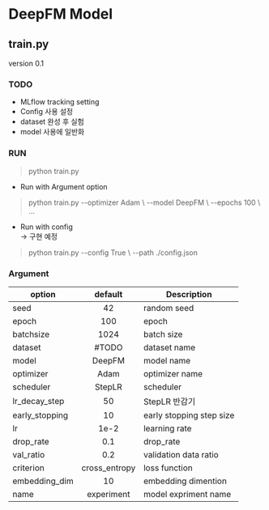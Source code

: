# DeepFM Model

## train.py
version 0.1

### TODO
- MLflow tracking setting
- Config 사용 설정
- dataset 완성 후 실험
- model 사용에 일반화

### RUN
> python train.py  

- Run with Argument option
> python train.py --optimizer Adam \\
                  --model DeepFM \\
                  --epochs 100 \\
                  ...
- Run with config  
-> 구현 예정
> python train.py --config True \\ 
                  --path ./config.json

### Argument

|option| default | Description
|------|:------:|------|
|seed|42| random seed|
|epoch|100| epoch|
|batchsize|1024| batch size|
|dataset|#TODO | dataset name|
|model|DeepFM| model name|
|optimizer|Adam| optimizer name|
|scheduler|StepLR| scheduler|
|lr_decay_step|50| StepLR 반감기|
|early_stopping|10| early stopping step size|
|lr|1e-2| learning rate|
|drop_rate|0.1|drop_rate|
|val_ratio|0.2|validation data ratio|
|criterion|cross_entropy|loss function|
|embedding_dim|10|embedding dimention|
|name|experiment| model expriment name|
    